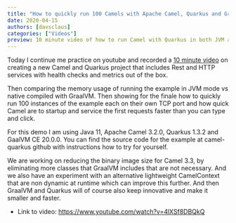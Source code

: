 ```yaml
---
title: "How to quickly run 100 Camels with Apache Camel, Quarkus and GraalVM"
date: 2020-04-15
authors: [davsclaus]
categories: ["Videos"]
preview: 10 minute video of how to run Camel with Quarkus in both JVM and native compiled mode.
---
```


Today I continue me practice on youtube and recorded a [10 minute video](https://www.youtube.com/watch?v=4lXSf8DBQkQ) on creating a new Camel and Quarkus project that includes Rest and HTTP services with health checks and metrics out of the box.

Then comparing the memory usage of running the example in JVM mode vs native compiled with GraalVM. Then showing for the finale how to quickly run 100 instances of the example each on their own TCP port and how quick Camel are to startup and service the first requests faster than you can type and click.

For this demo I am using Java 11, Apache Camel 3.2.0, Quarkus 1.3.2 and GaalVM CE 20.0.0. You can find the source code for the example at camel-quarkus github with instructions how to try for yourself.

We are working on reducing the binary image size for Camel 3.3, by eliminating more classes that GraalVM includes that are not necessary. And we also have an experiment with an alternative lightweight CamelContext that are non dynamic at runtime which can improve this further. And then GraalVM and Quarkus will of course also keep innovative and make it smaller and faster.

- Link to video: https://www.youtube.com/watch?v=4lXSf8DBQkQ

